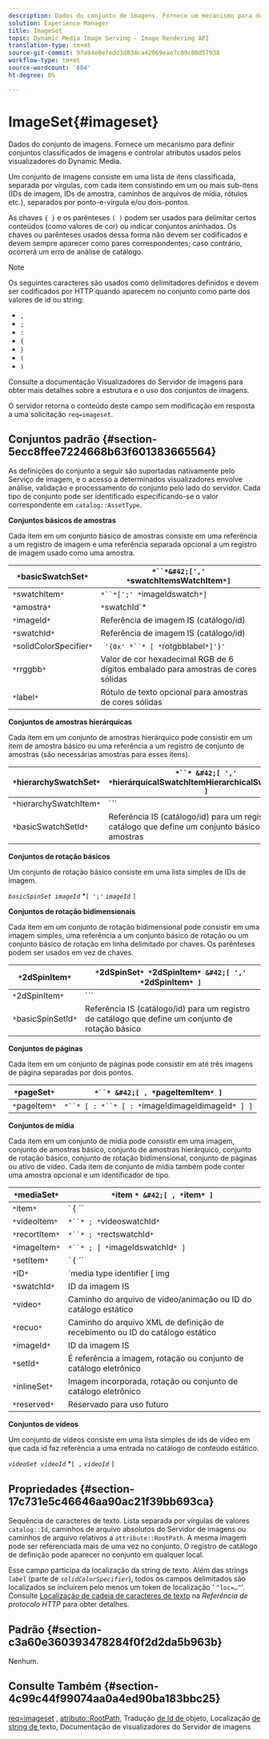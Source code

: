 ```yaml
---
description: Dados do conjunto de imagens. Fornece um mecanismo para definir conjuntos classificados de imagens e controlar atributos usados pelos visualizadores do Dynamic Media.
solution: Experience Manager
title: ImageSet
topic: Dynamic Media Image Serving - Image Rendering API
translation-type: tm+mt
source-git-commit: 97a84e8e7edd3d834ca42069eae7c09c00d57938
workflow-type: tm+mt
source-wordcount: '684'
ht-degree: 0%

---
```



# ImageSet{#imageset}

Dados do conjunto de imagens. Fornece um mecanismo para definir conjuntos classificados de imagens e controlar atributos usados pelos visualizadores do Dynamic Media.

Um conjunto de imagens consiste em uma lista de itens classificada, separada por vírgulas, com cada item consistindo em um ou mais sub-itens (IDs de imagem, IDs de amostra, caminhos de arquivos de mídia, rótulos etc.), separados por ponto-e-vírgula e/ou dois-pontos.

As chaves `{ }` e os parênteses `( )` podem ser usados para delimitar certos conteúdos (como valores de cor) ou indicar conjuntos aninhados. Os chaves ou parênteses usados dessa forma não devem ser codificados e devem sempre aparecer como pares correspondentes; caso contrário, ocorrerá um erro de análise de catálogo.

>[!NOTE]
>
>Os seguintes caracteres são usados como delimitadores definidos e devem ser codificados por HTTP quando aparecem no conjunto como parte dos valores de id ou string:
>
>* `,`
>* `;`
>* `:`
>* `{`
>* `}`
>* `(`
>* `)`



Consulte a documentação Visualizadores do Servidor de imagens para obter mais detalhes sobre a estrutura e o uso dos conjuntos de imagens.

O servidor retorna o conteúdo deste campo sem modificação em resposta a uma solicitação `req=imageset`.

## Conjuntos padrão {#section-5ecc8ffee7224668b63f601383665564}

As definições do conjunto a seguir são suportadas nativamente pelo Serviço de imagem, e o acesso a determinados visualizadores envolve análise, validação e processamento do conjunto pelo lado do servidor. Cada tipo de conjunto pode ser identificado especificando-se o valor correspondente em `catalog::AssetType`.

**Conjuntos básicos de amostras**

Cada item em um conjunto básico de amostras consiste em uma referência a um registro de imagem e uma referência separada opcional a um registro de imagem usado como uma amostra.

| `*`basicSwatchSet`*` | `*``*&#42;[',' *`swatchItemsWatchItem`*]` |
|---|---|
| `*`swatchItem`*` | `*``*[';' *`imageIdswatch`*]` |
| `*`amostra`*` | `*`swatchId`*|solidColorSpecifier` |
| `*`imageId`*` | Referência de imagem IS (catálogo/id) |
| `*`swatchId`*` | Referência de imagem IS (catálogo/id) |
| `*`solidColorSpecifier`*` | ` '{0x' *``* [ *`rotgbblabel`*]'}'` |
| `*`rrggbb`*` | Valor de cor hexadecimal RGB de 6 dígitos embalado para amostras de cores sólidas |
| `*`label`*` | Rótulo de texto opcional para amostras de cores sólidas |

**Conjuntos de amostras hierárquicas**

Cada item em um conjunto de amostras hierárquico pode consistir em um item de amostra básico ou uma referência a um registro de conjunto de amostras (são necessárias amostras para esses itens).

| `*`hierarchySwatchSet`*` | `*``* &#42;[ ',' *`hierárquicalSwatchItemHierarchicalSwatchItem`* ]` |
|---|---|
| `*`hierarchySwatchItem`*` | `*``* | { *``* ';' *`swatchItembasicSwatchSetIdswatch`* }` |
| `*`basicSwatchSetId`*` | Referência IS (catálogo/id) para um registro de catálogo que define um conjunto básico de amostras |

**Conjuntos de rotação básicos**

Um conjunto de rotação básico consiste em uma lista simples de IDs de imagem.

*`basicSpinSet imageId`*  *`[ ';'`  *`imageId`* `]`

**Conjuntos de rotação bidimensionais**

Cada item em um conjunto de rotação bidimensional pode consistir em uma imagem simples, uma referência a um conjunto básico de rotação ou um conjunto básico de rotação em linha delimitado por chaves. Os parênteses podem ser usados em vez de chaves.

| `*`2dSpinItem`*` | `*`2dSpinSet`* *`2dSpinItem`* &#42;[ ',' *`2dSpinItem`* ]` |
|---|---|
| `*`2dSpinItem`*` | `*``* | { '{' *``* '}' } | *`imageIdbasicSpinSetBasicSpinSetId`*` |
| `*`basicSpinSetId`*` | Referência IS (catálogo/id) para um registro de catálogo que define um conjunto de rotação básico |

**Conjuntos de páginas**

Cada item em um conjunto de páginas pode consistir em até três imagens de página separadas por dois pontos.

| `*`pageSet`*` | `*``* &#42;[ , *`pageItemItem`* ]` |
|---|---|
| `*`pageItem`*` | `*``* [ : *``* [ : *`imageIdimageIdimageId`* ] ]` |

**Conjuntos de mídia**

Cada item em um conjunto de mídia pode consistir em uma imagem, conjunto de amostras básico, conjunto de amostras hierárquico, conjunto de rotação básico, conjunto de rotação bidimensional, conjunto de páginas ou ativo de vídeo. Cada item de conjunto de mídia também pode conter uma amostra opcional e um identificador de tipo.

| `*`mediaSet`*` | `*`item `* &#42;[ , *`item`* ]` |
|---|---|
| `*`item`*` | ` { *``* | *``* | *``*}} | *``* } [ ; [ *``* ] [ ; [ *`videoItemItemImageItemItemItemIDreserved`* ] ] ]` |
| `*`videoItem`*` | `*``* ; *`videoswatchId`*` |
| `*`recortItem`*` | `*``* ; *`rectswatchId`*` |
| `*`imageItem`*` | `*``* ; [ *`imageIdswatchId`* ]` |
| `*`setItem`*` | ` { *``* | { '{' *``* '}' } } ; *`setIdinlineSetWatchId`*` |
| `*`ID`*` | `media type identifier [ img | basic | advanced_image | img | img_set | advanced_imageset | advanced_swatchset | spin | video ]` |
| `*`swatchId`*` | ID da imagem IS |
| `*`video`*` | Caminho do arquivo de vídeo/animação ou ID do catálogo estático |
| `*`recuo`*` | Caminho do arquivo XML de definição de recebimento ou ID do catálogo estático |
| `*`imageId`*` | ID da imagem IS |
| `*`setId`*` | É referência a imagem, rotação ou conjunto de catálogo eletrônico |
| `*`inlineSet`*` | Imagem incorporada, rotação ou conjunto de catálogo eletrônico |
| `*`reserved`*` | Reservado para uso futuro |

**Conjuntos de vídeos**

Um conjunto de vídeos consiste em uma lista simples de ids de vídeo em que cada id faz referência a uma entrada no catálogo de conteúdo estático.

*`videoSet videoId`*  *`[ ,`  *`videoId`* `]`

## Propriedades {#section-17c731e5c46646aa90ac21f39bb693ca}

Sequência de caracteres de texto. Lista separada por vírgulas de valores `catalog::Id`, caminhos de arquivo absolutos do Servidor de imagens ou caminhos de arquivo relativos a `attribute::RootPath`. A mesma imagem pode ser referenciada mais de uma vez no conjunto. O registro de catálogo de definição pode aparecer no conjunto em qualquer local.

Esse campo participa da localização da string de texto. Além das strings *`label`* (parte de *`solidColorSpecifier`*), todos os campos delimitados são localizados se incluírem pelo menos um token de localização &#39; `^loc=…^`&#39;. Consulte [Localização de cadeia de caracteres de texto](/help/aem-is-ir-api/is-api/http-ref/image-serving-api-ref/c-http-protocol-reference/c-syntax-and-features/r-text-string-localization.md) na *Referência de protocolo HTTP* para obter detalhes.

## Padrão {#section-c3a60e360393478284f0f2d2da5b963b}

Nenhum.

## Consulte Também {#section-4c99c44f99074aa0a4ed90ba183bbc25}

[req=imageset](/help/aem-is-ir-api/is-api/http-ref/image-serving-api-ref/c-http-protocol-reference/c-command-reference/r-req/r-req.md) ,  [atributo::RootPath](/help/aem-is-ir-api/is-api/image-catalog/image-serving-api-ref/c-image-catalog-reference/c-attributes-reference/r-rootpath.md), Tradução [ de Id de ](/help/aem-is-ir-api/is-api/http-ref/image-serving-api-ref/c-http-protocol-reference/c-syntax-and-features/r-object-id-translation.md) objeto, Localização [ de string de ](/help/aem-is-ir-api/is-api/http-ref/image-serving-api-ref/c-http-protocol-reference/c-syntax-and-features/r-text-string-localization.md) texto, Documentação de visualizadores do Servidor de imagens
